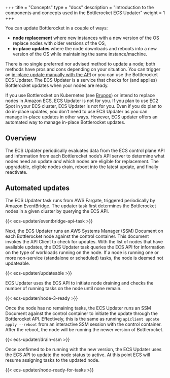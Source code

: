 +++
title = "Concepts"
type = "docs"
description = "Introduction to the components and concepts used in the Bottlerocket ECS Updater" 
weight = 1
+++

You can update Bottlerocket in a couple of ways:

* **node replacement** where new instances with a new version of the OS replace nodes with older versions of the OS,
* **in-place updates** where the node downloads and reboots into a new version of the OS while maintaining the same instance/machine.

There is no single preferred nor advised method to update a node; both methods have pros and cons depending on your situation.
You can trigger an [in-place update manually with the API](http://localhost:1313/en/os/1.19.x/update/methods/in-place/#apiclient-commands) or you can use the Bottlerocket ECS Updater.
The ECS Updater is a service that checks for (and applies) Bottlerocket updates when your nodes are ready.

If you use Bottlerocket on Kubernetes (see [Brupop](https://bottlerocket.dev/en/brupop/)) or intend to replace nodes in Amazon ECS, ECS Updater is not for you.
If you plan to use EC2 Spot in your ECS cluster, ECS Updater is not for you.
Even if you do plan to do in-place updates, you don’t need to use ECS Updater as you can manage in-place updates in other ways.
However, ECS updater offers an automated way to manage in-place Bottlerocket updates.

## Overview

The ECS Updater periodically evaluates data from the ECS control plane API and information from each Bottlerocket node’s API server to determine what nodes need an update *and* which nodes are eligible for replacement.
The upgradable, eligible nodes drain, reboot into the latest update, and finally reactivate.

## Automated updates

The ECS Updater task runs from AWS Fargate, triggered periodically by Amazon EventBridge.
The updater task first determines the Bottlerocket nodes in a given cluster by querying the ECS API.

{{< ecs-updater/eventbridge-api-task >}}

Next, the ECS Updater runs an AWS Systems Manager (SSM) Document on each Bottlerocket node against the control container.
This document invokes the API Client to check for updates.
With the list of nodes that have available updates, the ECS Updater task queries the ECS API for information on the type of workloads running on the node.
If a node is running one or more non-service (standalone or scheduled) tasks, the node is deemed not updateable.

{{< ecs-updater/updateable >}}

ECS Updater uses the ECS API to initiate node draining and checks the number of running tasks on the node until none remain.

{{< ecs-updater/node-3-ready >}}

Once the node has no remaining tasks, the ECS Updater runs an SSM Document against the control container to initiate the update through the Bottlerocket API.
Effectively, this is the same as running  `apiclient update apply --reboot`  from an interactive SSM session with the control container.
After the reboot, the node will be running the newer version of Bottlerocket.

{{< ecs-updater/drain-ssm >}}

Once confirmed to be running with the new version, the ECS Updater uses the ECS API to update the node status to active.
At this point ECS will resume assigning tasks to the updated node.

{{< ecs-updater/node-ready-for-tasks >}}
